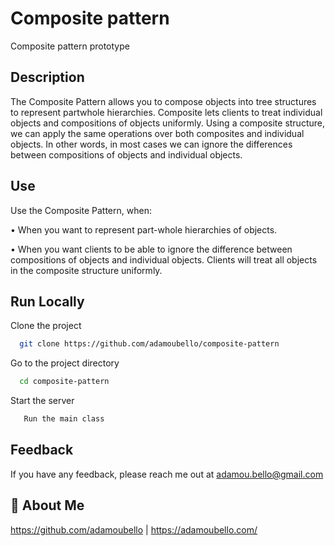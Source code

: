 
# Composite pattern

Composite pattern prototype

## Description

The Composite Pattern allows you to compose objects into tree structures to represent partwhole hierarchies. Composite lets clients to treat individual objects and compositions of objects uniformly. Using a composite structure, we can apply the same operations over both composites and individual objects. In other words, in most cases we can ignore the differences between compositions of objects and individual objects.

## Use

Use the Composite Pattern, when:

• When you want to represent part-whole hierarchies of objects.

• When you want clients to be able to ignore the difference between compositions of objects and individual objects. Clients will treat all objects in the composite structure uniformly.

## Run Locally

Clone the project

```bash
  git clone https://github.com/adamoubello/composite-pattern
```

Go to the project directory

```bash
  cd composite-pattern
```

Start the server

```bash
   Run the main class
```

## Feedback

If you have any feedback, please reach me out at adamou.bello@gmail.com

## 🚀 About Me
https://github.com/adamoubello | https://adamoubello.com/

